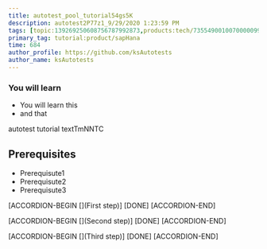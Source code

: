 ```yaml
---
title: autotest_pool_tutorial54gs5K
description: autotest2P77z1_9/29/2020 1:23:59 PM
tags: [topic:139269250608756787992873,products:tech/73554900100700000996,tutorial:experience/advanced]
primary_tag: tutorial:product/sapHana
time: 684
author_profile: https://github.com/ksAutotests
author_name: ksAutotests
---
```

### You will learn
- You will learn this
- and that

autotest tutorial textTmNNTC

## Prerequisites
- Prerequisute1
- Prerequisute2
- Prerequisute3

[ACCORDION-BEGIN [](First step)]
[DONE]
[ACCORDION-END]

[ACCORDION-BEGIN [](Second step)]
[DONE]
[ACCORDION-END]

[ACCORDION-BEGIN [](Third step)]
[DONE]
[ACCORDION-END]

